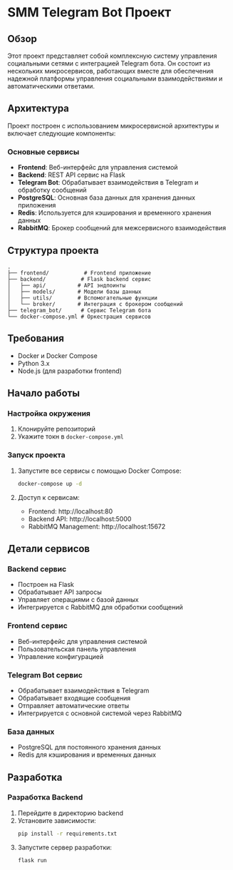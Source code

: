 # SMM Telegram Bot Проект

## Обзор
Этот проект представляет собой комплексную систему управления социальными сетями с интеграцией Telegram бота. Он состоит из нескольких микросервисов, работающих вместе для обеспечения надежной платформы управления социальными взаимодействиями и автоматическими ответами.

## Архитектура
Проект построен с использованием микросервисной архитектуры и включает следующие компоненты:

### Основные сервисы
- **Frontend**: Веб-интерфейс для управления системой
- **Backend**: REST API сервис на Flask
- **Telegram Bot**: Обрабатывает взаимодействия в Telegram и обработку сообщений
- **PostgreSQL**: Основная база данных для хранения данных приложения
- **Redis**: Используется для кэширования и временного хранения данных
- **RabbitMQ**: Брокер сообщений для межсервисного взаимодействия

## Структура проекта
```
.
├── frontend/           # Frontend приложение
├── backend/           # Flask backend сервис
│   ├── api/          # API эндпоинты
│   ├── models/       # Модели базы данных
│   ├── utils/        # Вспомогательные функции
│   └── broker/       # Интеграция с брокером сообщений
├── telegram_bot/      # Сервис Telegram бота
└── docker-compose.yml # Оркестрация сервисов
```

## Требования
- Docker и Docker Compose
- Python 3.x
- Node.js (для разработки frontend)

## Начало работы

### Настройка окружения
1. Клонируйте репозиторий
2. Укажите токн в `docker-compose.yml`

### Запуск проекта
1. Запустите все сервисы с помощью Docker Compose:
   ```bash
   docker-compose up -d
   ```

2. Доступ к сервисам:
   - Frontend: http://localhost:80
   - Backend API: http://localhost:5000
   - RabbitMQ Management: http://localhost:15672

## Детали сервисов

### Backend сервис
- Построен на Flask
- Обрабатывает API запросы
- Управляет операциями с базой данных
- Интегрируется с RabbitMQ для обработки сообщений

### Frontend сервис
- Веб-интерфейс для управления системой
- Пользовательская панель управления
- Управление конфигурацией

### Telegram Bot сервис
- Обрабатывает взаимодействия в Telegram
- Обрабатывает входящие сообщения
- Отправляет автоматические ответы
- Интегрируется с основной системой через RabbitMQ

### База данных
- PostgreSQL для постоянного хранения данных
- Redis для кэширования и временных данных

## Разработка

### Разработка Backend
1. Перейдите в директорию backend
2. Установите зависимости:
   ```bash
   pip install -r requirements.txt
   ```
3. Запустите сервер разработки:
   ```bash
   flask run
   ```
